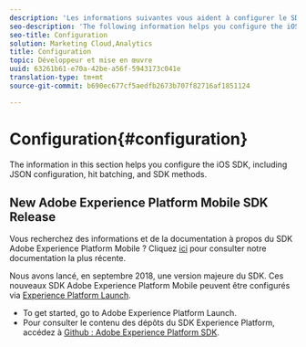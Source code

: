 ```yaml
---
description: 'Les informations suivantes vous aident à configurer le SDK iOS, y compris la configuration JSON, le traitement par lot des accès et les méthodes SDK. '
seo-description: 'The following information helps you configure the iOS SDK, including JSON configuration, hit batching, and SDK methods '
seo-title: Configuration
solution: Marketing Cloud,Analytics
title: Configuration
topic: Développeur et mise en œuvre
uuid: 63261b61-e70a-42be-a56f-5943173c041e
translation-type: tm+mt
source-git-commit: b690ec677cf5aedfb2673b707f82716af1851124

---
```



# Configuration{#configuration}

The information in this section helps you configure the iOS SDK, including JSON configuration, hit batching, and SDK methods.

## New Adobe Experience Platform Mobile SDK Release

Vous recherchez des informations et de la documentation à propos du SDK Adobe Experience Platform Mobile ? Cliquez [ici](https://aep-sdks.gitbook.io/docs/) pour consulter notre documentation la plus récente.

Nous avons lancé, en septembre 2018, une version majeure du SDK. Ces nouveaux SDK Adobe Experience Platform Mobile peuvent être configurés via [Experience Platform Launch](https://www.adobe.com/experience-platform/launch.html).

* To get started, go to Adobe Experience Platform Launch.
* Pour consulter le contenu des dépôts du SDK Experience Platform, accédez à [Github : Adobe Experience Platform SDK](https://github.com/Adobe-Marketing-Cloud/acp-sdks).

